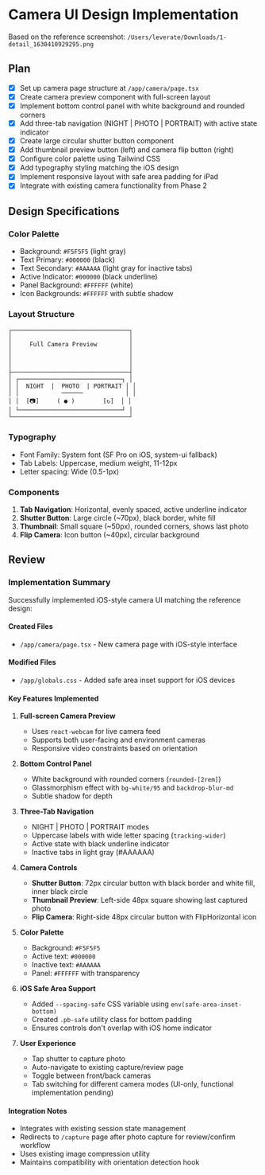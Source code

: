 # Camera UI Design Implementation

Based on the reference screenshot: `/Users/leverate/Downloads/1-detail_1630410929295.png`

## Plan

- [x] Set up camera page structure at `/app/camera/page.tsx`
- [x] Create camera preview component with full-screen layout
- [x] Implement bottom control panel with white background and rounded corners
- [x] Add three-tab navigation (NIGHT | PHOTO | PORTRAIT) with active state indicator
- [x] Create large circular shutter button component
- [x] Add thumbnail preview button (left) and camera flip button (right)
- [x] Configure color palette using Tailwind CSS
- [x] Add typography styling matching the iOS design
- [x] Implement responsive layout with safe area padding for iPad
- [x] Integrate with existing camera functionality from Phase 2

## Design Specifications

### Color Palette
- Background: `#F5F5F5` (light gray)
- Text Primary: `#000000` (black)
- Text Secondary: `#AAAAAA` (light gray for inactive tabs)
- Active Indicator: `#000000` (black underline)
- Panel Background: `#FFFFFF` (white)
- Icon Backgrounds: `#FFFFFF` with subtle shadow

### Layout Structure
```
┌─────────────────────────────────┐
│                                 │
│     Full Camera Preview         │
│                                 │
│                                 │
│                                 │
├─────────────────────────────────┤
│ ┌─────────────────────────────┐ │
│ │  NIGHT  |  PHOTO  | PORTRAIT │ │
│ │            ──────            │ │
│ │  [📷]     ( ● )        [↻]  │ │
│ └─────────────────────────────┘ │
└─────────────────────────────────┘
```

### Typography
- Font Family: System font (SF Pro on iOS, system-ui fallback)
- Tab Labels: Uppercase, medium weight, 11-12px
- Letter spacing: Wide (0.5-1px)

### Components
1. **Tab Navigation**: Horizontal, evenly spaced, active underline indicator
2. **Shutter Button**: Large circle (~70px), black border, white fill
3. **Thumbnail**: Small square (~50px), rounded corners, shows last photo
4. **Flip Camera**: Icon button (~40px), circular background

## Review

### Implementation Summary

Successfully implemented iOS-style camera UI matching the reference design:

#### Created Files
- `/app/camera/page.tsx` - New camera page with iOS-style interface

#### Modified Files
- `/app/globals.css` - Added safe area inset support for iOS devices

#### Key Features Implemented

1. **Full-screen Camera Preview**
   - Uses `react-webcam` for live camera feed
   - Supports both user-facing and environment cameras
   - Responsive video constraints based on orientation

2. **Bottom Control Panel**
   - White background with rounded corners (`rounded-[2rem]`)
   - Glassmorphism effect with `bg-white/95` and `backdrop-blur-md`
   - Subtle shadow for depth

3. **Three-Tab Navigation**
   - NIGHT | PHOTO | PORTRAIT modes
   - Uppercase labels with wide letter spacing (`tracking-wider`)
   - Active state with black underline indicator
   - Inactive tabs in light gray (#AAAAAA)

4. **Camera Controls**
   - **Shutter Button**: 72px circular button with black border and white fill, inner black circle
   - **Thumbnail Preview**: Left-side 48px square showing last captured photo
   - **Flip Camera**: Right-side 48px circular button with FlipHorizontal icon

5. **Color Palette**
   - Background: `#F5F5F5`
   - Active text: `#000000`
   - Inactive text: `#AAAAAA`
   - Panel: `#FFFFFF` with transparency

6. **iOS Safe Area Support**
   - Added `--spacing-safe` CSS variable using `env(safe-area-inset-bottom)`
   - Created `.pb-safe` utility class for bottom padding
   - Ensures controls don't overlap with iOS home indicator

7. **User Experience**
   - Tap shutter to capture photo
   - Auto-navigate to existing capture/review page
   - Toggle between front/back cameras
   - Tab switching for different camera modes (UI-only, functional implementation pending)

#### Integration Notes
- Integrates with existing session state management
- Redirects to `/capture` page after photo capture for review/confirm workflow
- Uses existing image compression utility
- Maintains compatibility with orientation detection hook
